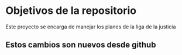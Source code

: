 # Objetivos de la repositorio

Este proyecto se encarga de manejar los planes de la liga de la justicia


## Estos cambios son nuevos desde github 
